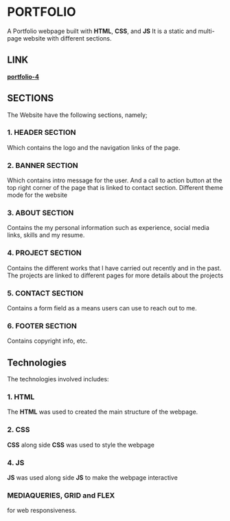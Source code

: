 # PORTFOLIO
A Portfolio webpage built with **HTML**, **CSS**, and **JS**
It is a static and multi-page website with different sections.

## LINK
  **[portfolio-4](https://judechuks.github.io/portfolio-4/)**

## SECTIONS
The Website have the following sections, namely;

### 1. HEADER  SECTION
Which contains the logo and the navigation links of the page.

### 2. BANNER SECTION
Which contains intro message for the user. 
And a call to action button at the top right corner of the page that is linked to contact section. 
Different theme mode for the website

### 3. ABOUT SECTION
Contains the my personal information such as experience, social media links, skills and my resume.

### 4. PROJECT SECTION
Contains the different works that I have carried out recently and in the past. The projects are linked to different pages for more details about the projects

### 5. CONTACT SECTION
Contains a form field as a means users can use to reach out to me. 

### 6. FOOTER SECTION
Contains copyright info, etc.

## Technologies
The technologies involved includes:
### 1. HTML
The **HTML** was used to created the main structure of the webpage.
### 2. CSS
**CSS** along side **CSS** was used to style the webpage
### 4. JS
**JS** was used along side **JS** to make the webpage interactive
### MEDIAQUERIES, GRID and FLEX
 for web responsiveness.